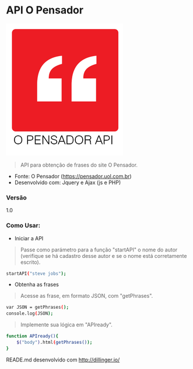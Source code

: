 API O Pensador
=========================

![](https://github.com/LuisAraujo/API-O-Pensador/blob/master/favicon.png?raw=true)

>API para obtenção de frases do site O Pensador.

* Fonte: O Pensador (https://pensador.uol.com.br)
* Desenvolvido com: Jquery e Ajax (js e PHP)

### Versão
1.0
### Como Usar:

* Iniciar a API

> Passe como parámetro para a função "startAPI" o nome do autor (verifique se há cadastro desse autor e se o nome está corretamente escrito).

```sh
startAPI("steve jobs");
```

* Obtenha as frases

> Acesse as frase, em formato JSON, com "getPhrases".

```sh
var JSON = getPhrases();
console.log(JSON);
```
>Implemente sua lógica em "APIready".

```sh
function APIready(){
    $("body").html(getPhrases());
}
```

READE.md desenvolvido com http://dillinger.io/